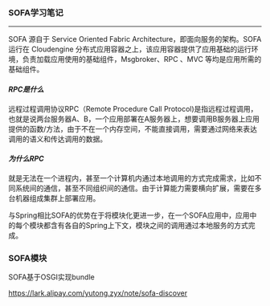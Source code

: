 ### **SOFA学习笔记**

------------------

SOFA 源自于 Service Oriented Fabric Architecture，即面向服务的架构。SOFA 运行在 Cloudengine 分布式应用容器之上，该应用容器提供了应用基础的运行环境，负责加载应用使用的基础组件，Msgbroker、RPC 、MVC 等均是应用所需的基础组件。

#### *RPC是什么*   

远程过程调用协议RPC（Remote Procedure Call Protocol)是指远程过程调用，也就是说两台服务器A、B，一个应用部署在A服务器上，想要调用B服务器上应用提供的函数/方法，由于不在一个内存空间，不能直接调用，需要通过网络来表达调用的语义和传达调用的数据。



#### *为什么RPC*

就是无法在一个进程内，甚至一个计算机内通过本地调用的方式完成需求，比如不同系统间的通信，甚至不同组织间的通信。由于计算能力需要横向扩展，需要在多台机器组成集群上部署应用。



与Spring相比SOFA的优势在于将模块化更进一步，在一个SOFA应用中，应用中的每个模块都含有各自的Spring上下文，模块之间的调用通过本地服务的方式完成。



### SOFA模块



SOFA基于OSGI实现bundle

https://lark.alipay.com/yutong.zyx/note/sofa-discover	






